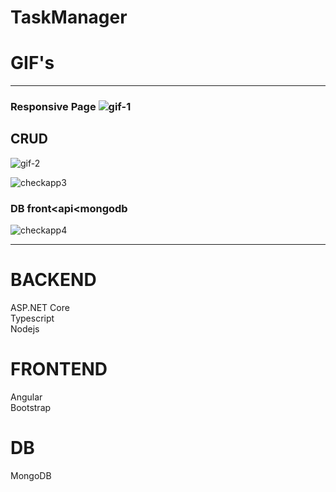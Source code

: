 # TaskManager

# GIF's
<hr>

### Responsive Page ![gif-1](https://user-images.githubusercontent.com/105754882/174388207-21ca124e-f9f9-455a-bec8-e45ffedcaf29.gif)

## CRUD
![gif-2](https://user-images.githubusercontent.com/105754882/174388404-a42dc4eb-6fe8-42e8-b844-033f1ee7654e.gif)


![checkapp3](https://user-images.githubusercontent.com/105754882/174388567-84a7893b-6f7e-4f32-b3d2-d5d28f415a17.gif)

### DB front<api<mongodb
![checkapp4](https://user-images.githubusercontent.com/105754882/174388583-4c719e9c-17c1-4cc3-b7cd-1abf9a605796.gif)
<br>
<hr>

# BACKEND
ASP.NET Core<br>
Typescript<br>
Nodejs<br>

# FRONTEND
Angular<br>
Bootstrap<br>

# DB
MongoDB

